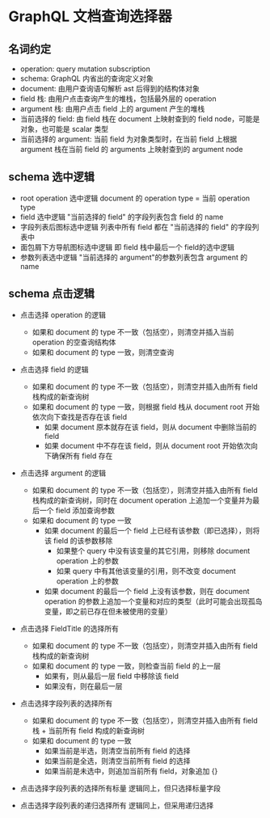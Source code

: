 # GraphQL 文档查询选择器

## 名词约定
- operation: query mutation subscription
- schema: GraphQL 内省出的查询定义对象
- document: 由用户查询语句解析 ast 后得到的结构体对象
- field 栈: 由用户点击查询产生的堆栈，包括最外层的 operation
- argument 栈: 由用户点击 field 上的 argument 产生的堆栈
- 当前选择的 field: 由 field 栈在 document 上映射查到的 field node，可能是对象，也可能是 scalar 类型
- 当前选择的 argument: 当前 field 为对象类型时，在当前 field 上根据 argument 栈在当前 field 的 arguments 上映射查到的 argument node

## schema 选中逻辑

- root operation 选中逻辑
  document 的 operation type = 当前 operation type
- field 选中逻辑
  "当前选择的 field" 的字段列表包含 field 的 name
- 字段列表后图标选中逻辑
  列表中所有 field 都在 "当前选择的 field" 的字段列表中
- 面包屑下方导航图标选中逻辑
  即 field 栈中最后一个 field的选中逻辑
- 参数列表选中逻辑
  "当前选择的 argument"的参数列表包含 argument 的 name

## schema 点击逻辑

- 点击选择 operation 的逻辑
  - 如果和 document 的 type 不一致（包括空），则清空并插入当前 operation 的空查询结构体
  - 如果和 document 的 type 一致，则清空查询

- 点击选择 field 的逻辑
  - 如果和 document 的 type 不一致（包括空），则清空并插入由所有 field 栈构成的新查询树
  - 如果和 document 的 type 一致，则根据 field 栈从 document root 开始依次向下查找是否存在该 field
    - 如果 document 原本就存在该 field，则从 document 中删除当前的 field
    - 如果 document 中不存在该 field，则从 document root 开始依次向下确保所有 field 存在

- 点击选择 argument 的逻辑
  - 如果和 document 的 type 不一致（包括空），则清空并插入由所有 field 栈构成的新查询树，同时在 document operation 上追加一个变量并为最后一个 field 添加查询参数
  - 如果和 document 的 type 一致
    - 如果 document 的最后一个 field 上已经有该参数（即已选择），则将该 field 的该参数移除
      - 如果整个 query 中没有该变量的其它引用，则移除 document operation 上的参数
      - 如果 query 中有其他该变量的引用，则不改变 document operation 上的参数
    - 如果 document 的最后一个 field 上没有该参数，则在 document operation 的参数上追加一个变量和对应的类型（此时可能会出现孤岛变量，即之前已存在但未被使用的变量）

- 点击选择 FieldTitle 的选择所有
  - 如果和 document 的 type 不一致（包括空），则清空并插入由所有 field 栈构成的新查询树
  - 如果和 document 的 type 一致，则检查当前 field 的上一层
    - 如果有，则从最后一层 field 中移除该 field
    - 如果没有，则在最后一层

- 点击选择字段列表的选择所有
  - 如果和 document 的 type 不一致（包括空），则清空并插入由所有 field 栈 + 当前所有 field 构成的新查询树
  - 如果和 document 的 type 一致
    - 如果当前是半选，则清空当前所有 field 的选择
    - 如果当前是全选，则清空当前所有 field 的选择
    - 如果当前是未选中，则追加当前所有 field，对象追加 {}
- 点击选择字段列表的选择所有标量
  逻辑同上，但只选择标量字段
- 点击选择字段列表的递归选择所有
  逻辑同上，但采用递归选择

